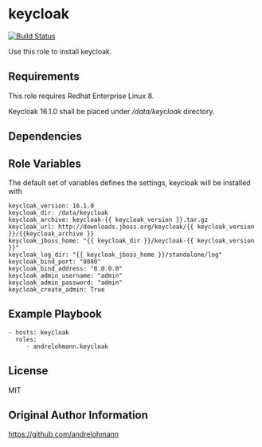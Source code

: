 keycloak
========

[![Build Status](https://travis-ci.org/andrelohmann/ansible-role-keycloak.svg?branch=master)](https://travis-ci.org/andrelohmann/ansible-role-keycloak)

Use this role to install keycloak.

Requirements
------------

This role requires Redhat Enterprise Linux 8.

Keycloak 16.1.0 shall be placed under */data/keycloak* directory.

Dependencies
------------



Role Variables
--------------

The default set of variables defines the settings, keycloak will be installed with

    keycloak_version: 16.1.0
    keycloak_dir: /data/keycloak
    keycloak_archive: keycloak-{{ keycloak_version }}.tar.gz
    keycloak_url: http://downloads.jboss.org/keycloak/{{ keycloak_version }}/{{keycloak_archive }}
    keycloak_jboss_home: "{{ keycloak_dir }}/keycloak-{{ keycloak_version }}"
    keycloak_log_dir: "{{ keycloak_jboss_home }}/standalone/log"
    keycloak_bind_port: "8080"
    keycloak_bind_address: "0.0.0.0"
    keycloak_admin_username: "admin"
    keycloak_admin_password: "admin"
    keycloak_create_admin: True

Example Playbook
----------------

    - hosts: keycloak
      roles:
         - andrelohmann.keycloak

License
-------

MIT

Original Author Information
------------------

https://github.com/andrelohmann
